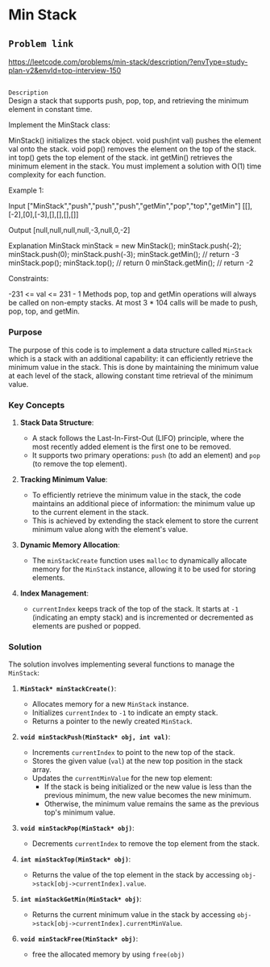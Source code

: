 # Min Stack

## `Problem link `
https://leetcode.com/problems/min-stack/description/?envType=study-plan-v2&envId=top-interview-150

##
`Description`<br>
Design a stack that supports push, pop, top, and retrieving the minimum element in constant time.

Implement the MinStack class:

MinStack() initializes the stack object.
void push(int val) pushes the element val onto the stack.
void pop() removes the element on the top of the stack.
int top() gets the top element of the stack.
int getMin() retrieves the minimum element in the stack.
You must implement a solution with O(1) time complexity for each function.

 

Example 1:

Input
["MinStack","push","push","push","getMin","pop","top","getMin"]
[[],[-2],[0],[-3],[],[],[],[]]

Output
[null,null,null,null,-3,null,0,-2]

Explanation
MinStack minStack = new MinStack();
minStack.push(-2);
minStack.push(0);
minStack.push(-3);
minStack.getMin(); // return -3
minStack.pop();
minStack.top();    // return 0
minStack.getMin(); // return -2
 

Constraints:

-231 <= val <= 231 - 1
Methods pop, top and getMin operations will always be called on non-empty stacks.
At most 3 * 104 calls will be made to push, pop, top, and getMin.

### Purpose

The purpose of this code is to implement a data structure called `MinStack` which is a stack with an additional capability: it can efficiently retrieve the minimum value in the stack. This is done by maintaining the minimum value at each level of the stack, allowing constant time retrieval of the minimum value.

### Key Concepts

1.  **Stack Data Structure**:

    -   A stack follows the Last-In-First-Out (LIFO) principle, where the most recently added element is the first one to be removed.
    -   It supports two primary operations: `push` (to add an element) and `pop` (to remove the top element).
2.  **Tracking Minimum Value**:

    -   To efficiently retrieve the minimum value in the stack, the code maintains an additional piece of information: the minimum value up to the current element in the stack.
    -   This is achieved by extending the stack element to store the current minimum value along with the element's value.
3.  **Dynamic Memory Allocation**:

    -   The `minStackCreate` function uses `malloc` to dynamically allocate memory for the `MinStack` instance, allowing it to be used for storing elements.
4.  **Index Management**:

    -   `currentIndex` keeps track of the top of the stack. It starts at `-1` (indicating an empty stack) and is incremented or decremented as elements are pushed or popped.

### Solution

The solution involves implementing several functions to manage the `MinStack`:

1.  **`MinStack* minStackCreate()`**:

    -   Allocates memory for a new `MinStack` instance.
    -   Initializes `currentIndex` to `-1` to indicate an empty stack.
    -   Returns a pointer to the newly created `MinStack`.
2.  **`void minStackPush(MinStack* obj, int val)`**:

    -   Increments `currentIndex` to point to the new top of the stack.
    -   Stores the given value (`val`) at the new top position in the stack array.
    -   Updates the `currentMinValue` for the new top element:
        -   If the stack is being initialized or the new value is less than the previous minimum, the new value becomes the new minimum.
        -   Otherwise, the minimum value remains the same as the previous top's minimum value.
3.  **`void minStackPop(MinStack* obj)`**:

    -   Decrements `currentIndex` to remove the top element from the stack.
4.  **`int minStackTop(MinStack* obj)`**:

    -   Returns the value of the top element in the stack by accessing `obj->stack[obj->currentIndex].value`.
5.  **`int minStackGetMin(MinStack* obj)`**:

    -   Returns the current minimum value in the stack by accessing `obj->stack[obj->currentIndex].currentMinValue`.
6.  **`void minStackFree(MinStack* obj)`**:
    - free the allocated memory by using `free(obj)` 